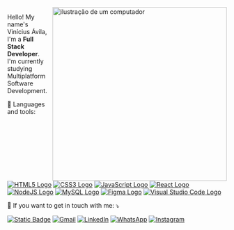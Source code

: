 <img src="https://raw.githubusercontent.com/MicaelliMedeiros/micaellimedeiros/master/image/computer-illustration.png" alt="ilustração de um computador" min-width="400px" max-width="400px" width="400px" align="right">

<p align="left"> 
  Hello! My name's Vinícius Ávila, I'm a <strong>Full Stack Developer</strong>.<br>
  I'm currently studying Multiplatform Software Development.
</p>

<p align="left">
  💼 Languages and tools: <br/> <br/>
  <a href="https://developer.mozilla.org/en-US/docs/Glossary/HTML5" target="_blank">
  <img alt="HTML5 Logo" src="https://img.shields.io/badge/HTML5-%23E34F26?style=flat-square&logo=html5&logoColor=white"></a>
  <a href="https://developer.mozilla.org/en-US/docs/Web/CSS" target="_blank">
  <img alt="CSS3 Logo" src="https://img.shields.io/badge/CSS3-%231572B6?style=flat-square&logo=css3&logoColor=white"></a>
  <a href="https://developer.mozilla.org/pt-BR/docs/Web/JavaScript" target="_blank">
  <img alt="JavaScript Logo" src="https://img.shields.io/badge/JavaScript-%23F7DF1E?style=flat-square&logo=JavaScript&logoColor=black"></a>
  <a href="https://react.dev/learn" target="_blank"> <img alt="React Logo" src="https://img.shields.io/badge/React-black?style=flat-square&logo=react&logoColor=%2361DAFB"></a>
  <a href="https://nodejs.org/en/learn" target="_blank"> <img alt="NodeJS Logo" src="https://img.shields.io/badge/Node.js-%23339933?style=flat-square&logo=Node.js&logoColor=black"></a>
  <a href="https://www.mysql.com/" target="_blank"> <img alt="MySQL Logo" src="https://img.shields.io/badge/MySQL-%234479A1?style=flat-square&logo=MySQL&logoColor=black"></a>
  <a href="https://www.figma.com/" target="_blank"> <img alt="Figma Logo" src="https://img.shields.io/badge/Figma-%23F24E1E?style=flat-square&logo=figma&logoColor=black"></a>
  <a href="https://code.visualstudio.com/" target="_blank"> <img alt="Visual Studio Code Logo" src="https://img.shields.io/badge/Visual%20Studio%20Code-black?style=flat-square&logo=visualstudiocode&logoColor=%23007ACC"></a>
  
</p>

<p align="left">
  💌 If you want to get in touch with me: ⤵️
</p>

  <a href="mailto:viniciusvaln10@hotmail.com" title="Outlook" target="_blank">
  <img alt="Static Badge" src="https://img.shields.io/badge/Outlook-%230078D4?style=flat-square&logo=microsoftoutlook&logoColor=white"></a>

  <a href="mailto:viniciusvaln10@gmail.com" title="Gmail" target="_blank" >
  <img src="https://img.shields.io/badge/-Gmail-FF0000?style=flat-square&labelColor=FF0000&logo=gmail&logoColor=white&link=LINK-DO-SEU-GMAIL" alt="Gmail"/></a>

  <a href="https://www.linkedin.com/in/vinicius-avila/" title="LinkedIn" target="_blank">
  <img src="https://img.shields.io/badge/-Linkedin-0e76a8?style=flat-square&logo=Linkedin&logoColor=white&link=LINK-DO-SEU-LINKEDIN" alt="LinkedIn"/></a>

  <a href="https://api.whatsapp.com/send/?phone=5516991034610&text&type=phone_number&app_absent=0" title="WhatsApp" target="_blank">
  <img src="https://img.shields.io/badge/-WhatsApp-25d366?style=flat-square&labelColor=25d366&logo=whatsapp&logoColor=white&link=API-DO-SEU-WHATSAPP" alt="WhatsApp"/></a>

  <a href="https://www.instagram.com/viniciusavila1/" title="Instagram" target="_blank">
  <img src="https://img.shields.io/badge/-Instagram-DF0174?style=flat-square&labelColor=DF0174&logo=instagram&logoColor=white&link=LINK-DO-SEU-INSTAGRAM" alt="Instagram"/></a>
